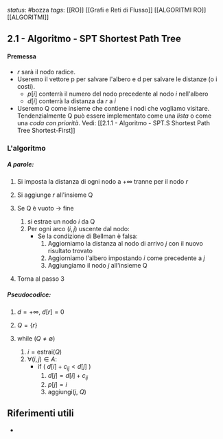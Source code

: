*status*: #bozza 
*tags*: [[RO]] [[Grafi e Reti di Flusso]] [[ALGORITMI RO]] [[ALGORITMI]]

## 2.1 - Algoritmo - SPT Shortest Path Tree

#### Premessa
* $r$ sarà il nodo radice.
* Useremo il vettore p per salvare l'albero e d per salvare le distanze (o i costi). 
	* $p[i]$ conterrà il numero del nodo precedente al nodo $i$ nell'albero
	* $d[i]$ conterrà la distanza da $r$ a $i$
* Useremo Q come insieme che contiene i nodi che vogliamo visitare. Tendenzialmente Q può essere implementato come una *lista* o come una *coda con priorità*. Vedi: [[2.1.1 - Algoritmo - SPT.S Shortest Path Tree Shortest-First]]

### L'algoritmo

##### A parole:
1. Si imposta la distanza di ogni nodo a $+\infty$ tranne per il nodo $r$
2. Si aggiunge $r$ all'insieme Q

3. Se Q è vuoto -> fine
	1. si estrae un nodo $i$ da Q
	2. Per ogni arco $(i,j)$ uscente dal nodo:
		* Se la condizione di Bellman è falsa:
			1. Aggiorniamo la distanza al nodo di arrivo $j$ con il nuovo risultato trovato
			2. Aggiorniamo l'albero impostando $i$ come precedente a $j$ 
			3. Aggiungiamo il nodo $j$ all'insieme Q

4. Torna al passo 3 

##### Pseudocodice:
1. $d=+ \infty$, $d[r]=0$
2. $Q=\{r\}$

3. while ($Q \neq \emptyset$)
	1. $i = \text{estrai}(Q)$
	2. $\forall (i,j) \in A$:
		* if ( $d[i]+c_{ij} < d[j]$ )
			1. $d[j]=d[i]+ c_{ij}$
			2. $p[j]=i$
			3. $\text{aggiungi}(j, \ Q)$


## Riferimenti utili

* 